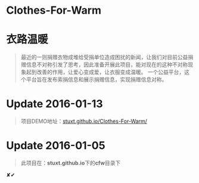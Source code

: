 # Clothes-For-Warm

# 衣路温暖
> 最近的一则捐赠衣物成堆给受捐单位造成困扰的新闻，让我们对目前公益捐赠信息不对称引发了思考，因此准备开展此项目，能对现在的这种不对称现象起到改善的作用，让爱心变成爱，让衣服变成温暖。
> 一个公益平台，这个平台旨在发布索捐信息和展示捐赠信息，实现捐赠信息对称。

# Update 2016-01-13
>项目DEMO地址：[stuxt.github.io/Clothes-For-Warm/](stuxt.github.io/Clothes-For-Warm/)

# Update 2016-01-05
> 此项目在：**stuxt.github.io**下的**cfw**目录下


✘✔
